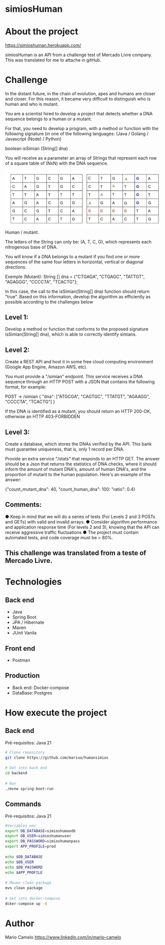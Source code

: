 # simiosHuman

# About the project
https://simioshuman.herokuapp.com/

simiosHuman is an API from a challenge test of Mercado Livre company. This was translated for me to attache in gitHub.


# Challenge
In the distant future, in the chain of evolution, apes and humans are closer and closer. For this reason, it became very difficult to distinguish who is human and who is mutant.

You are a scientist hired to develop a project that detects whether a DNA sequence belongs to a human or a mutant.

For that, you need to develop a program, with a method or function with the following signature (in one of the following languages: (Java / Golang / Javascript (Node) / Python)

boolean isSimian (String[] dna)

You will receive as a parameter an array of Strings that represent each row of a square table of (NxN) with the DNA sequence.

![Web 1](https://raw.githubusercontent.com/mariuo/simiosHuman/main/dna.png)
Human / mutant.

The letters of the String can only be: (A, T, C, G), which represents each nitrogenous base of DNA.

You will know if a DNA belongs to a mutant if you find one or more sequences of the same four letters in horizontal, vertical or diagonal directions.

Exemple (Mutant):
String [] dna = {"CTGAGA", "CTGAGC", "TATTGT", "AGAGGG", "CCCCTA", "TCACTG"};

In this case, the call to the isSimian(String[] dna) function should return "true".
Based on this information, develop the algorithm as efficiently as possible according to the challenges below

## Level 1:
Develop a method or function that conforms to the proposed signature isSimian(String[] dna), 
which is able to correctly identify simians.

## Level 2:
Create a REST API and host it in some free cloud computing environment (Google App Engine, Amazon AWS, etc).

You must provide a "/simian" endpoint. This service receives a DNA sequence through an HTTP POST with a JSON that contains the following format, for example:

POST → /simian
{
"dna": ["ATGCGA", "CAGTGC", "TTATGT", "AGAAGG", "CCCCTA", "TCACTG"]
}

If the DNA is identified as a mutant, you should return an HTTP 200-OK, otherwise an HTTP 403-FORBIDDEN
## Level 3:
Create a database, which stores the DNAs verified by the API. This bank must guarantee uniqueness, that is, only 1 record per DNA.

Provide an extra service "/stats" that responds to an HTTP GET. The answer should be a Json that returns the statistics of DNA checks, where it should inform the amount of mutant DNA's, amount of human DNA's, and the proportion of mutant to the human population.
Here's an example of the answer:

{"count_mutant_dna": 40, "count_human_dna": 100: "ratio": 0.4}

## Comments:
● Keep in mind that we will do a series of tests (For Levels 2 and 3 POSTs and GETs) with
valid and invalid arrays.
● Consider algorithm performance and application response time (For levels 2 and 3), knowing that the API can receive aggressive traffic fluctuations
● The project must contain automated tests, and code coverage must be > 80%.

## This challenge was translated from a teste of Mercado Livre.


# Technologies
## Back end
- Java
- Spring Boot
- JPA / Hibernate
- Maven
- JUnit Vanila

## Front end
- Postman

## Production
- Back end: Docker-compose
- DataBase: Postgres

# How execute the project

## Back end
Pré-requisitos: Java 21

```bash
# Clone repository
git clone https://github.com/mariuo/humansimios

# Get into back end
cd backend

# Run
./mvnw spring-boot:run
```
## Commands
Pré-requisitos: Java 21

```bash
#Variables env
export DB_DATABASE=simioshumandb
export DB_USER=simioshumanuser
export DB_PASSWORD=simioshumanpass
export APP_PROFILE=prod

echo $DB_DATABASE
echo $DB_USER
echo $DB_PASSWORD
echo $APP_PROFILE

# Maven clean package
mvn clean package

# Get into docker-compose
dcker-compose up -d


```

# Author

Mario Camelo
https://www.linkedin.com/in/mario-camelo
